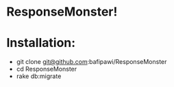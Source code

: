 ResponseMonster!
================

Installation:
=============

- git clone git@github.com:bafipawi/ResponseMonster
- cd ResponseMonster
- rake db:migrate
